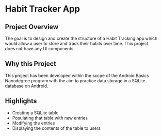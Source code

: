 # Habit Tracker App 	

## Project Overview
The goal is to design and create the structure of a Habit Tracking app which would allow a user to store and track their habits over time. This project does not have any UI components.


## Why this Project

This project has been developed within the scope of the Android Basics Nanodegree program with the aim to practice data storage in a SQLite database on Android.

## Highlights
- Creating a SQLite table
- Populating that table with new entries
- Modifying the entries
- Displaying the contents of the table to users